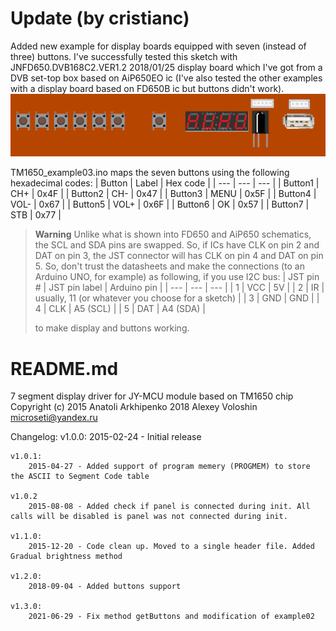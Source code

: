 # Update (by cristianc)

Added new example for display boards equipped with seven (instead of three) buttons. I've successfully tested this sketch with JNFD650.DVB168C2.VER1.2 2018/01/25 display board which I've got from a DVB set-top box based on AiP650EO ic (I've also tested the other examples with a display board based on FD650B ic but buttons didn't work).
![display board - AiP650EO ic](/display_board.png)

TM1650_example03.ino maps the seven buttons using the following hexadecimal codes:
| Button | Label | Hex code |
| --- | --- | --- |
| Button1 | CH+ | 0x4F |
| Button2 | CH- | 0x47 |
| Button3 | MENU | 0x5F |
| Button4 | VOL- | 0x67 |
| Button5 | VOL+ | 0x6F |
| Button6 | OK | 0x57 |
| Button7 | STB | 0x77 |

> **Warning**
> Unlike what is shown into FD650 and AiP650 schematics, the SCL and SDA pins are swapped. So, if ICs have CLK on pin 2 and DAT on pin 3, the JST connector will has CLK on pin 4 and DAT on pin 5. So, don't trust the datasheets and make the connections (to an Arduino UNO, for example) as following, if you use I2C bus:
> | JST pin # | JST pin label | Arduino pin |
> | --- | --- | --- |
> | 1 | VCC | 5V |
> | 2 | IR | usually, 11 (or whatever you choose for a sketch) |
> | 3 | GND | GND |
> | 4 | CLK | A5 (SCL) |
> | 5 | DAT | A4 (SDA) |
>
> to make display and buttons working.

# README.md

7 segment display driver for JY-MCU module based on TM1650 chip
Copyright (c) 2015 Anatoli Arkhipenko
2018 Alexey Voloshin <microseti@yandex.ru>

Changelog:
	v1.0.0:
		2015-02-24 - Initial release 
 
	v1.0.1:  
		2015-04-27 - Added support of program memery (PROGMEM) to store the ASCII to Segment Code table

	v1.0.2
		2015-08-08 - Added check if panel is connected during init. All calls will be disabled is panel was not connected during init.

	v1.1.0:
		2015-12-20 - Code clean up. Moved to a single header file. Added Gradual brightness method
	
	v1.2.0:
		2018-09-04 - Added buttons support

	v1.3.0:
		2021-06-29 - Fix method getButtons and modification of example02

